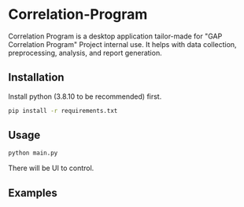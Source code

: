 # Correlation-Program

Correlation Program is a desktop application tailor-made for "GAP Correlation Program" Project internal use. It helps with data collection, preprocessing, analysis, and report generation.

## Installation

Install python (3.8.10 to be recommended) first.

```bash
pip install -r requirements.txt
```

## Usage

```python
python main.py
```
There will be UI to control.

## Examples
